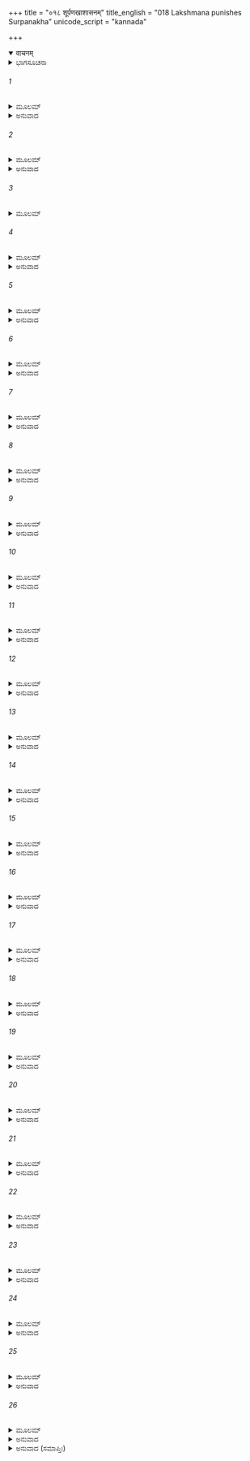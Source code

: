 +++
title = "०१८ शूर्पणखाशासनम्"
title_english = "018 Lakshmana punishes Surpanakha"
unicode_script = "kannada"

+++
<details open><summary>वाचनम्</summary>

<div class="audioEmbed"  caption="श्रीराम-हरिसीताराममूर्ति-घनपाठिभ्यां वचनम्" src="https://archive.org/download/Ramayana-recitation-Sriram-harisItArAmamUrti-Ghanapaati-v2/Kanda_3/Kanda_3_ARK-018-Shoorpanakha_Shasanam_.mp3"></div>
</details>



<details><summary>ಭಾಗಸೂಚನಾ</summary>

ಶ್ರೀರಾಮನ ಸಲಹೆಯಂತೆ ಶೂರ್ಪಣಖೆಯು ಲಕ್ಷ್ಮಣನಲ್ಲಿ ಪ್ರಣಯ ಭಿಕ್ಷೆಯನ್ನು ಯಾಚಿಸಿದುದು, ಅವನೂ ನೆಪ ಹೇಳಿ ಹಿಂದಕ್ಕಟ್ಟಲು ಶೂರ್ಪಣಖಿಯು ಸೀತೆಯನ್ನೇ ಕಬಳಿಸಲು ಹೋದುದು, ಲಕ್ಷ್ಮಣನು ರಾಕ್ಷಸಿಯ ಕಿವಿ-ಮೂಗುಗಳನ್ನು ಕತ್ತರಿಸಿದುದು
</details>

###### 1


<details><summary>ಮೂಲಮ್</summary>

ತಾಂ ತು ಶೂರ್ಪಣಖಾಂ ರಾಮಃ ಕಾಮಪಾಶಾವಪಾಶಿತಾಮ್ ।  
ಸ್ವೇಚ್ಛಯಾ ಶ್ಲಕ್ಷ್ಣಯಾ ವಾಚಾ ಸ್ಮಿತಪೂರ್ವಮಥಾಬ್ರವೀತ್ ॥
</details>

<details><summary>ಅನುವಾದ</summary>

ಕಾಮಪಾಶದಿಂದ ಬಂಧಿತಳಾದ ಆ ಶೂರ್ಪಣಖಿಯಲ್ಲಿ ಶ್ರೀರಾಮನು ತನ್ನ ಇಚ್ಛೆಗನುಸಾರ ಮಧುರವಾದ ವಾಣಿಯಿಂದ ಮುಗುಳ್ನಗುತ್ತಾ ಹೇಳಿದನು.॥1॥
</details>

###### 2


<details><summary>ಮೂಲಮ್</summary>

ಕೃತದಾರೋಽಸ್ಮಿ ಭವತಿ ಭಾರ್ಯೇಯಂ ದಯಿತಾ ಮಮ ।  
ತ್ವದ್ವಿಧಾನಾಂ ತು ನಾರೀಣಾಂ ಸುದುಃಖಾ ಸಸಪತ್ನತಾ ॥
</details>

<details><summary>ಅನುವಾದ</summary>

ಆದರಣೀಯ ದೇವಿ! ನಾನು ವಿವಾಹವಾಗಿಬಿಟ್ಟಿದ್ದೇನೆ. ಇವಳು ನನ್ನ ಪ್ರಿಯ ಪತ್ನೀ ಇಲ್ಲೇ ಇರುವಳು. ನಿನ್ನಂತಹ ಸ್ತ್ರೀಯರಿಗೆ ಸವತಿಯಾಗಿರುವುದು ಅತ್ಯಂತ ದುಃಖದಾಯಕವಾಗಿದ.॥2॥
</details>

###### 3


<details><summary>ಮೂಲಮ್</summary>

ಅನುಜಸ್ತ್ವೇಷ ಮೇ ಭ್ರಾತಾ ಶೀಲವಾನ್ ಪ್ರಿಯದರ್ಶನಃ ।  
ಶ್ರೀಮಾನಕೃತದಾರಶ್ಚ ಲಕ್ಷ್ಮಣೋ ನಾಮ ವೀರ್ಯವಾನ್ ॥
</details>

###### 4


<details><summary>ಮೂಲಮ್</summary>

ಅಪೂರ್ವೀ ಭಾರ್ಯಯಾ ಚಾರ್ಥೀ ತರುಣಃ ಪ್ರಿಯದರ್ಶನಃ ।  
ಅನುರೂಪಶ್ಚ ತೇ ಭರ್ತಾ ರೂಪಸ್ಯಾಸ್ಯ ಭವಿಷ್ಯತಿ ॥
</details>

<details><summary>ಅನುವಾದ</summary>

ಇವನು ನನ್ನ ತಮ್ಮನಾದ ಶ್ರೀಮಾನ್ ಲಕ್ಷ್ಮಣನು ಬಹಳ ಶೀಲವಂತನೂ, ಪ್ರಿಯದರ್ಶನನೂ, ಬಲ-ಪರಾಕ್ರಮದಲ್ಲಿ ಸಂಪನ್ನನೂ ಆಗಿರುವನು. ಇವನೊಂದಿಗೆ ಪತ್ನಿಯೂ ಇಲ್ಲ. ಇವನು ಅಪೂರ್ವ ಗುಣಗಳಿಂದ ಸಂಪನ್ನನಾಗಿದ್ದು ತರುಣನೂ ಆಗಿರುವನು. ಇವನ ರೂಪವೂ ಮನೋಹರವಾಗಿದೆ. ಆದ್ದರಿಂದ ಇವನಿಗೆ ಭಾರ್ಯೆಯ ಬಯಕೆ ಉಂಟಾದರೆ ಇವನೇ ನಿನಗೆ ಯೋಗ್ಯಪತಿಯಾಗುವನು.॥3-4॥
</details>

###### 5


<details><summary>ಮೂಲಮ್</summary>

ಏನಂ ಭಜ ವಿಶಾಲಾಕ್ಷಿ ಭರ್ತಾರಂ ಭ್ರಾತರಂ ಮಮ ।  
ಅಸಪತ್ನಾ ವರಾರೋಹೇ ಮೇರುಮರ್ಕಪ್ರಭಾ ಯಥಾ ॥
</details>

<details><summary>ಅನುವಾದ</summary>

ವಿಶಾಲಲೋಚನೇ! ವರಾರೋಹೇ! ಸೂರ್ಯನ ಪ್ರಭೆ ಮೇರುಪರ್ವತವನ್ನು ಸೇವಿಸುವಂತೆಯೇ ನೀನು ನನ್ನ ತಮ್ಮನಾದ ಲಕ್ಷ್ಮಣನನ್ನು ಪತಿಯಾಗಿಸಿಕೊಂಡು ಸವತಿಯ ಭಯದಿಂದ ರಹಿತಳಾಗಿ ಇವನ ಸೇವೆ ಮಾಡು.॥5॥
</details>

###### 6


<details><summary>ಮೂಲಮ್</summary>

ಇತಿ ರಾಮೇಣ ಸಾ ಪ್ರೋಕ್ತಾ ರಾಕ್ಷಸೀ ಕಾಮಮೋಹಿತಾ ।  
ವಿಸೃಜ್ಯ ರಾಮಂ ಸಹಸಾ ತತೋ ಲಕ್ಷ್ಮಣಮಬ್ರವೀತ್ ॥
</details>

<details><summary>ಅನುವಾದ</summary>

ಶ್ರೀರಾಮನು ಹೀಗೆ ಹೇಳಿದಾಗ ಆ ಕಾಮಪೀಡಿತಳಾದ ರಾಕ್ಷಸಿಯು ಅವನನ್ನು ಬಿಟ್ಟು ಕೂಡಲೇ ಲಕ್ಷ್ಮಣನ ಬಳಿಗೆ ಬಂದು ಇಂತೆಂದಳು.॥6॥
</details>

###### 7


<details><summary>ಮೂಲಮ್</summary>

ಅಸ್ಯ ರೂಪಸ್ಯ ತೇ ಯುಕ್ತಾ ಭಾರ್ಯಾಹಂ ವರವರ್ಣಿನೀ ।  
ಮಯಾ ಸಹ ಸುಖಂ ಸರ್ವಾನ್ ದಂಡಕಾನ್ವಿಚರಿಷ್ಯಸಿ ॥
</details>

<details><summary>ಅನುವಾದ</summary>

ಲಕ್ಷ್ಮಣ! ನಿನ್ನ ಈ ಸುಂದರ ರೂಪಕ್ಕೆ ನಾನೇ ಯೋಗ್ಯಳಾಗಿದ್ದೇನೆ. ಆದ್ದರಿಂದ ನಾನೇ ನಿನ್ನ ಪರಮಸುಂದರೀ ಭಾರ್ಯೆ ಆಗಬಲ್ಲೆನು. ನನ್ನನ್ನು ಅಂಗೀಕರಿಸಿ ನೀನು ನನ್ನೊಂದಿಗೆ ದಂಡಕಾರಣ್ಯದಲ್ಲಿ ಎಲ್ಲೆಡೆ ಸುಖವಾಗಿ ಸಂಚಿಸುವೆ.॥7॥
</details>

###### 8


<details><summary>ಮೂಲಮ್</summary>

ಏವಮುಕ್ತಸ್ತು ಸೌಮಿತ್ರೀ ರಾಕ್ಷಸ್ಯಾ ವಾಕ್ಯಕೋವಿದಃ ।  
ತತಃ ಶೂರ್ಪಣಖೀಂ ಸ್ಮಿತ್ವಾ ಲಕ್ಷ್ಮಣೋ ಯುಕ್ತಮಬ್ರವೀತ್ ॥
</details>

<details><summary>ಅನುವಾದ</summary>

ಆ ರಾಕ್ಷಸಿಯು ಹೀಗೆ ಹೇಳಿದಾಗ ವಾಕ್ಯಕೋವಿದನಾದ ಸುಮಿತ್ರಾಕುಮಾರ ಲಕ್ಷ್ಮಣನು ಮುಗುಳ್ನಕ್ಕು ಮೊರದಂತೆ ಉಗುರುಗಳುಳ್ಳ ನಿಶಾಚರಿಯಲ್ಲಿ ಯುಕ್ತಿಯುಕ್ತವಾಗಿ ನುಡಿದನು.॥8॥
</details>

###### 9


<details><summary>ಮೂಲಮ್</summary>

ಕಥಂ ದಾಸಸ್ಯ ಮೇ ದಾಸೀ ಭಾರ್ಯಾ ಭವಿತುಮಿಚ್ಛಸಿ ।  
ಸೋಽಹಮಾರ್ಯೇಣ ಪರವಾನ್ ಭ್ರಾತ್ರಾ ಕಮಲವರ್ಣಿನಿ ॥
</details>

<details><summary>ಅನುವಾದ</summary>

ಕಮಲವರ್ಣಿನಿ! ಸುಂದರೀ! ನಾನಾದರೋ ದಾಸನಾಗಿದ್ದೇನೆ, ನನ್ನ ಅಣ್ಣ ಭಗವಾನ್ ಶ್ರೀರಾಮನಿಗೆ ಅಧೀನನಾಗಿದ್ದೇನೆ. ನೀನು ನನ್ನ ಪತ್ನಿಯಾಗಿ ದಾಸಿಯಾಗಲು ಏಕೆ ಬಯಸುತ್ತಿರುವೆ.॥9॥
</details>

###### 10


<details><summary>ಮೂಲಮ್</summary>

ಸಮೃದ್ಧಾರ್ಥಸ್ಯ ಸಿದ್ಧಾರ್ಥಾ ಮುದಿತಾಮಲವರ್ಣಿನೀ ।  
ಆರ್ಯಸ್ಯ ತ್ವಂ ವಿಶಾಲಾಕ್ಷಿ ಭಾರ್ಯಾಭವ ಯವೀಯಸೀ ॥
</details>

<details><summary>ಅನುವಾದ</summary>

ವಿಶಾಲಲೋಚನೇ! ನನ್ನ ಅಣ್ಣ ಸಮಸ್ತ ಐಶ್ವರ್ಯಗಳಿಂದ ಸಂಪನ್ನನಾಗಿದ್ದಾನೆ. ನೀನು ಅವನ ಕಿರಿಯ ಪತ್ನಿಯಾಗು, ಇದರಿಂದ ನಿನ್ನ ಮನೋರಥ ಸಿದ್ಧಿಯಾಗಿ, ನೀನು ಸದಾ ಸಂತೋಷವಾಗಿರುವೆ. ನಿನ್ನ ರೂಪ-ಬಣ್ಣ ಅವನಿಗೆ ಯೋಗ್ಯ ನಿರ್ಮಲವಾಗಿದೆ.॥10॥
</details>

###### 11


<details><summary>ಮೂಲಮ್</summary>

ಏತಾಂ ವಿರೂಪಾಮಸತೀಂ ಕರಾಲಾಂ ನಿರ್ಣತೋದರೀಮ್ ।  
ಭಾರ್ಯಾಂ ವೃದ್ಧಾಂ ಪರಿತ್ಯಜ್ಯ ತ್ವಾಮೇವೈಷ ಭಜಿಷ್ಯತಿ ॥
</details>

<details><summary>ಅನುವಾದ</summary>

ಕುರೂಪಳೂ, ಅಸತಿಯೂ, ವಿಕೃತಳೂ, ನಿಮ್ನೋದರಿಯೂ, ಮುದುಕಿಯೂ ಆದ ಭಾರ್ಯೇಯನ್ನು ತ್ಯಜಿಸಿ ಅವನು ನಿನ್ನನ್ನು ಆದರದಿಂದ ಸ್ವೀಕರಿಸುವನು.॥11॥
</details>

###### 12


<details><summary>ಮೂಲಮ್</summary>

ಕೋ ಹಿ ರೂಪಮಿದಂ ಶ್ರೇಷ್ಠಂ ಸಂತ್ಯಜ್ಯ ವರವರ್ಣಿನಿ ।  
ಮಾನುಷೀಸು ವರಾರೋಹೇ ಕುರ್ಯಾದ್ ಭಾವಂ ವಿಚಕ್ಷಣಃ ॥
</details>

<details><summary>ಅನುವಾದ</summary>

ಸುಂದರ ಕಟಿಯುಳ್ಳ ವರವರ್ಣಿನಿ! ನಿನ್ನ ಈ ಶ್ರೇಷ್ಠ ರೂಪವನ್ನು ಬಿಟ್ಟು ಮಾನವ ಕನ್ಯೆಯಲ್ಲಿ ಪ್ರೇಮವಿರಿಸುವ ಬುದ್ಧಿವಂತ ಮನುಷ್ಯ ಬೇರೆ ಯಾರು ತಾನೇ ಇರಬಲ್ಲನು.॥12॥
</details>

###### 13


<details><summary>ಮೂಲಮ್</summary>

ಇತಿ ಸಾ ಲಕ್ಷ್ಮಣೋನೋಕ್ತಾ ಕರಾಲಾ ನಿರ್ಣತೋದರೀ ।  
ಮನ್ಯತೇ ತದ್ವಚಃ ಸತ್ಯಂ ಪರಿಹಾಸಾವಿಚಕ್ಷಣಾ ॥
</details>

<details><summary>ಅನುವಾದ</summary>

ಲಕ್ಷ್ಮಣನು ಹೀಗೆ ಹೇಳಿದಾಗ ಪರಿಹಾಸವನ್ನು ತಿಳಿಯದೆ ಆ ದೊಡ್ಡ ಹೊಟ್ಟೆಯುಳ್ಳ ವಿಕರಾಳ ರಾಕ್ಷಸಿಯು ಅವನ ಮಾತನ್ನು ನಿಜವೆಂದು ತಿಳಿದಳು.॥13॥
</details>

###### 14


<details><summary>ಮೂಲಮ್</summary>

ಸಾ ರಾಮಂ ಪರ್ಣಶಾಲಾಯಾಮುಪವಿಷ್ಟಂ ಪರಂತಪಮ್ ।  
ಸೀತಯಾ ಸಹ ದುರ್ಧರ್ಷಮಬ್ರವೀತ್ ಕಾಮಮೋಹಿತಾ ॥
</details>

<details><summary>ಅನುವಾದ</summary>

ಪರ್ಣಶಾಲೆಯಲ್ಲಿ ಸೀತೆಯೊಂದಿಗೆ ಕುಳಿತಿರುವ ಪರಂತಪ ದುರ್ಜಯ ವೀರ ಶ್ರೀರಾಮನಚಂದ್ರನ ಬಳಿಗೆ ಅವಳು ಬಂದು ಕಾಮಮೋಹಿತಳಾಗಿ ನುಡಿದಳು .॥14॥
</details>

###### 15


<details><summary>ಮೂಲಮ್</summary>

ಇಮಾಂ ವಿರೂಪಾಮಸತೀಂ ಕರಾಲಾಂ ನಿರ್ಣತೋದರೀಮ್ ।  
ವೃದ್ದಾಂ ಭಾರ್ಯಾಮವಷ್ಟಭ್ಯ ನ ಮಾಂ ತ್ವಂ ಬಹುಮನ್ಯಸೇ ॥
</details>

<details><summary>ಅನುವಾದ</summary>

ರಾಮ! ನೀನು ಈ ಕುರೂಪಿ, ಅಸತೀ, ವಿಕತ, ನಿಮ್ನೋದರೀ ಮತ್ತು ವೃದ್ಧೆಯನ್ನು ಆಶ್ರಯಿಸಿ ನನ್ನನ್ನು ವಿಶೇಷವಾಗಿ ಆದರಿಸುತ್ತಿಲ್ಲ.॥15॥
</details>

###### 16


<details><summary>ಮೂಲಮ್</summary>

ಅದ್ಯೇಮಾಂ ಭಕ್ಷಯಿಷ್ಯಾಮಿ ಪಶ್ಯತಸ್ತವ ಮಾನುಷೀಮ್ ।  
ತ್ವಯಾ ಸಹ ಚರಿಷ್ಯಾಮಿ ನಿಃಸಪತ್ನಾ ಯಥಾಸುಖಮ್ ॥
</details>

<details><summary>ಅನುವಾದ</summary>

ಆದ್ದರಿಂದ ಇಂದು ನೀನು ನೋಡು-ನೋಡುತ್ತಿರುವಾಗಲೇ ನಾನು ಈ ಮಾನುಷಿಯನ್ನು ತಿಂದು ಬಿಡುವೆನು. ಈ ಸವತಿಯು ಇರದಿದ್ದಾಗ ನಿನ್ನೊಂದಿಗೆ ಸುಖವಾಗಿ ವಿಚರಿಸುವೆನು.॥16॥
</details>

###### 17


<details><summary>ಮೂಲಮ್</summary>

ಇತ್ಯುಕ್ತ್ವಾ ಮೃಗಶಾಬಾಕ್ಷೀಮಲಾತಸದೃಶೇಕ್ಷಣಾ ।  
ಅಭ್ಯಗಚ್ಛತ್ ಸುಸಂಕ್ರುದ್ಧಾ ಮಹೋಲ್ಕಾ ರೋಹಿಣೀಮಿವ ॥
</details>

<details><summary>ಅನುವಾದ</summary>

ಹೀಗೆ ಉರಿಯುವ ಕೆಂಡದಂತೆ ಕಣ್ಣುಗಳುಳ್ಳ ಶೂರ್ಪಣಖಿಯು ಅತ್ಯಂತ ಕ್ರೋಧಗೊಂಡು ಯಾವುದಾದರೂ ಭಾರೀ ಉಲ್ಕೆಯು ರೋಹಿಣೀ ನಕ್ಷತ್ರದ ಮೇಲೆ ಬೀಳುವಂತೆ ಮೃಗನಯಿನೀ ಸೀತೆಯ ಕಡೆಗೆ ನುಗ್ಗಿದಳು.॥17॥
</details>

###### 18


<details><summary>ಮೂಲಮ್</summary>

ತಾಂ ಮೃತ್ಯು ಪಾಶಪ್ರತಿಮಾಮಾಪತಂತೀಂ ಮಹಾಬಲಃ ।  
ವಿಗೃಹ್ಯ ರಾಮಃ ಕುಪಿತಸ್ತತೋ ಲಕ್ಷ್ಮಣಮಬ್ರವೀತ್ ॥
</details>

<details><summary>ಅನುವಾದ</summary>

ಮೃತ್ಯುಪಾಶದಂತೆ ಬರುತ್ತಿರುವ ಆ ರಾಕ್ಷಸಿಯನ್ನು ಮಹಾಬಲಿ ಶ್ರೀರಾಮನು ಹುಂಕಾರದಿಂದ ತಡೆದು ಕುಪಿತನಾಗಿ ಲಕ್ಷ್ಮಣನಲ್ಲಿ ಹೇಳಿದನು.॥18॥
</details>

###### 19


<details><summary>ಮೂಲಮ್</summary>

ಕ್ರೂರೈರನಾರ್ಯೈಃ ಸೌಮಿತ್ರೇ ಪರಿಹಾಸಃ ಕಥಂಚನ ।  
ನ ಕಾರ್ಯಃ ಪಶ್ಯ ವೈದೇಹೀಂ ಕಥಂಚಿತ್ ಸೌಮ್ಯ ಜೀವತೀಮ್ ॥
</details>

<details><summary>ಅನುವಾದ</summary>

ಸುಮಿತ್ರಾನಂದನ! ಕ್ರೂರ ಕರ್ಮಮಾಡುವ ಅನಾರ್ಯರಲ್ಲಿ ಯಾವ ರೀತಿಯಿಂದಲೂ ಪರಿಹಾಸವನ್ನು ಮಾಡಬಾರದು. ಸೌಮ್ಯ! ನೋಡು, ಈಗ ಸೀತೆಯ ಪ್ರಾಣಗಳು ಬಹಳ ಕಷ್ಟದಿಂದ ಉಳಿದಿದೆ.॥19॥
</details>

###### 20


<details><summary>ಮೂಲಮ್</summary>

ಇಮಾಂ ವಿರೂಪಾಮಸತೀಮತಿಮತ್ತಾಂ ಮಹೋದರೀಮ್ ।  
ರಾಕ್ಷಸೀಂ ಪುರುಷವ್ಯಾಘ್ರ ವಿರೂಪಯಿತುಮರ್ಹಸಿ ॥
</details>

<details><summary>ಅನುವಾದ</summary>

ಪುರುಷಸಿಂಹ! ನೀನು ಈ ಕುರೂಪೀ, ಕುಲಟೆ, ಅತ್ಯಂತ ಉನ್ಮತ್ತೆ ಮತ್ತು ದೊಡ್ಡ ಹೊಟ್ಟೆಯ ರಾಕ್ಷಸಿಯನ್ನು ಯಾವುದಾದರೂ ಅಂಗಹೀನಗೊಳಿಸಿ ಕುರೂಪಳನ್ನಾಗಿ ಮಾಡು.॥20॥
</details>

###### 21


<details><summary>ಮೂಲಮ್</summary>

ಇತ್ಯುಕ್ತೋ ಲಕ್ಷ್ಮಣಸ್ತಸ್ಯಾಃ ಕ್ರುದ್ಧೋ ರಾಮಸ್ಯ ಪಶ್ಯತಃ ।  
ಉದ್ಧೃತ್ಯ ಖಡ್ಗಂ ಚಿಚ್ಛೇದ ಕರ್ಣನಾಸೆ ಮಹಾಬಲಃ ॥
</details>

<details><summary>ಅನುವಾದ</summary>

ಶ್ರೀರಾಮಚಂದ್ರನು ಹೀಗೆ ಆದೇಶಿಸಿದಾಗ ಕ್ರೋಧಗೊಂಡ ಮಹಾಬಲೀ ಲಕ್ಷ್ಮಣನು ಅವನು ನೋಡು ನೋಡುತ್ತಲೇ ಒರೆಯಿಂದ ಖಡ್ಗವನ್ನು ಸೆಳೆದುಕೊಂಡು, ಶೂರ್ಪಣಖಿಯ ಮೂಗು, ಕಿವಿಗಳನ್ನು ಕತ್ತರಿಸಿಬಿಟ್ಟನು.॥21॥
</details>

###### 22


<details><summary>ಮೂಲಮ್</summary>

ನಿಕೃತ್ತ ಕರ್ಣನಾಸಾ ತು ವಿಸ್ವರಂ ಸಾ ವಿನದ್ಯ ಚ ।  
ಯಥಾಗತಂ ಪ್ರದುದ್ರಾವ ಘೋರಾ ಶೂರ್ಪಣಖಾ ವನಮ್ ॥
</details>

<details><summary>ಅನುವಾದ</summary>

ಮೂಗು ಮತ್ತು ಕಿವಿಗಳು ಕತ್ತರಿಸಲ್ಪಟ್ಟಾಗ ಭಯಂಕರ ರಾಕ್ಷಸೀ ಶೂರ್ಪಣಖಿಯು ಜೋರಾಗಿ ಕೂಗುತ್ತಾ ಬಂದ ಹಾಗೆಯೇ ಕಾಡಿಗೆ ಓಡಿಹೋದಳು.॥22॥
</details>

###### 23


<details><summary>ಮೂಲಮ್</summary>

ಸಾ ವಿರೂಪಾ ಮಹಾಘೋರಾ ರಾಕ್ಷಸೀ ಶೋಣಿತೋಕ್ಷಿತಾ ।  
ನನಾದ ವಿವಿಧಾನ್ನಾದಾನ್ಯಥಾ ಪ್ರಾವೃಷಿ ತೋಯದಃ ॥
</details>

<details><summary>ಅನುವಾದ</summary>

ರಕ್ತದಿಂದ ತೋಯ್ದಿರುವ ಆ ಮಹಾಭಯಂಕರ, ವಿಕರಾಳ ರೂಪವುಳ್ಳ ನಿಶಾಚರಿಯು ವರ್ಷಕಾಲದ ಮೇಘಗಳು ಗರ್ಜಿಸುವಂತೆ, ಗುಡುಗುವಂತೆ ನಾನಾ ರೀತಿಯ ದನಿಗಳಲ್ಲಿ ಜೋರು-ಜೋರಾಗಿ ಚೀತ್ಕಾರ ಮಾಡತೊಡಗಿದಳು.॥23॥
</details>

###### 24


<details><summary>ಮೂಲಮ್</summary>

ಸಾ ವಿಕ್ಷರಂತೀ ರುಧಿರಂ ಬಹುಧಾ ಘೋರದರ್ಶನಾ ।  
ಪ್ರಗೃಹ್ಯ ಬಾಹೂ ಗರ್ಜಂತೀ ಪ್ರವಿವೇಶ ಮಹಾವನಮ್ ॥
</details>

<details><summary>ಅನುವಾದ</summary>

ಅವಳು ನೋಡಲು ಬಹಳ ಭಯಾನಕಳಾಗಿದ್ದಳು. ಅವಳು ತನ್ನ ತುಂಡಾದ ಅವಯವಗಳಿಂದ ರಕ್ತದ ಧಾರೆಯನ್ನು ಹರಿಸುತ್ತಾ ಎರಡೂ ಭುಜಗಳನ್ನು ಎತ್ತಿ ಚೀರುತ್ತಾ ಒಂದು ವಿಶಾಲ ವನದೊಳಗೆ ಪವ್ರವೇಶಿಸಿದಳು.॥24॥
</details>

###### 25


<details><summary>ಮೂಲಮ್</summary>

ತತಸ್ತು ಸಾ ರಾಕ್ಷಸ ಸಂಘಸಂವೃತಂ  
ಖರಂ ಜನಸ್ಥಾನಗತಂ ವಿರೂಪಿತಾ ।  
ಉಪೇತ್ಯ ತಂ ಭ್ರಾತರಮುಗ್ರತೇಜಸಂ  
ಪಪಾತ ಭೂಮೌ ಗಗನಾದ್ ಯಥಾಶನಿಃ ॥
</details>

<details><summary>ಅನುವಾದ</summary>

ಲಕ್ಷ್ಮಣನಿಂದ ಕುರೂಪಳಾದ ಶೂರ್ಪಣಖಿಯು ಅಲ್ಲಿಂದ ಓಡಿ ರಾಕ್ಷಸರಿಂದ ಆವರಿಸಿದ ಭಯಂಕರ ತೇಜಸ್ಸುಳ್ಳ ಜನಸ್ಥಾನನಿವಾಸೀ ಅಣ್ಣನಾದ ಖರನ ಬಳಿಗೆ ಹೋಗಿ ಆಕಾಶದಿಂದ ಸಿಡಿಲುಬೀಳುವಂತೆ ಭೂಮಿಗೆ ಬಿದ್ದಳು.॥25॥
</details>

###### 26


<details><summary>ಮೂಲಮ್</summary>

ತತಃ ಸಭಾರ್ಯಂ ಭಯಮೋಹಮೂರ್ಛಿತಾ  
ಸಲಕ್ಷ್ಮಣಂ ರಾಘವಮಾಗತಂ ವನಮ್ ।  
ವಿರೂಪಣಂ ಚಾತ್ಮನಿ ಶೋಣಿತೋಕ್ಷಿತಾ  
ಶಶಂಸ ಸರ್ವಂ ಭಗಿನೀ ಖರಸ್ಯ ಸಾ ॥
</details>

<details><summary>ಅನುವಾದ</summary>

ಖರನ ಆ ತಂಗಿಯು ರಕ್ತದಿಂದ ತೋಯ್ದುಹೋಗಿ, ಭಯ ಹಾಗೂ ಮೋಹದಿಂದ ನಿಶ್ಚೇಷ್ಟಿತಳಂತೆ ಆಗಿದ್ದಳು. ಅವಳು ಸೀತೆ ಮತ್ತು ಲಕ್ಷ್ಮಣರೊಂದಿಗೆ ಶ್ರೀರಾಮನು ಕಾಡಿಗೆ ಬಂದಿರುವುದು ಮತ್ತು ತಾನು ಕುರೂಪಳಾದ ಎಲ್ಲ ವೃತ್ತಾಂತವನ್ನು ಖರನಿಗೆ ತಿಳಿಸಿದಳು.॥26॥
</details>

<details><summary>ಅನುವಾದ (ಸಮಾಪ್ತಿಃ)</summary>

ಶ್ರೀ ವಾಲ್ಮೀಕಿ ವಿರಚಿತ ಆರ್ಷರಾಮಾಯಣ ಆದಿಕಾವ್ಯದ ಅರಣ್ಯಕಾಂಡದಲ್ಲಿ ಹದಿನೆಂಟನೆಯ ಸರ್ಗ ಸಂಪೂರ್ಣವಾಯಿತು.॥18॥
</details>
